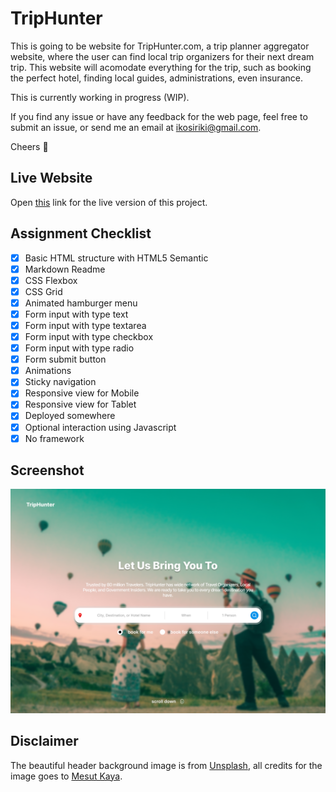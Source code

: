 # TripHunter

This is going to be website for TripHunter.com, a trip planner aggregator website, where the user can find local trip organizers for their next dream trip. This website will acomodate everything for the trip, such as booking the perfect hotel, finding local guides, administrations, even insurance.

This is currently working in progress (WIP).

If you find any issue or have any feedback for the web page, feel free to submit an issue, or send me an email at ikosiriki@gmail.com.

Cheers 🍻

## Live Website
Open [this](https://module-1-dang0ta.vercel.app/) link for the live version of this project.

## Assignment Checklist
- [x] Basic HTML structure with HTML5 Semantic
- [x] Markdown Readme
- [x] CSS Flexbox
- [x] CSS Grid
- [x] Animated hamburger menu
- [x] Form input with type text
- [x] Form input with type textarea
- [x] Form input with type checkbox
- [x] Form input with type radio
- [x] Form submit button
- [x] Animations
- [x] Sticky navigation
- [x] Responsive view for Mobile
- [x] Responsive view for Tablet
- [x] Deployed somewhere
- [x] Optional interaction using Javascript
- [x] No framework

## Screenshot
![Screenshot](doc/assets/screenshot.png)

## Disclaimer
The beautiful header background image is from [Unsplash](https://unsplash.com/photos/man-taking-photo-of-hot-air-balloons-eOcyhe5-9sQ), all credits for the image goes to [Mesut Kaya](https://unsplash.com/@directormesut).
